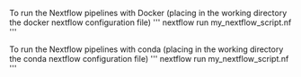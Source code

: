 To run the Nextflow pipelines with Docker (placing in the working directory the docker nextflow configuration file)
'''
nextflow run my_nextflow_script.nf
'''

To run the Nextflow pipelines with conda (placing in the working directory the conda nextflow configuration file)
'''
nextflow run my_nextflow_script.nf
'''
